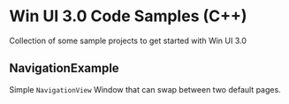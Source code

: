 # Win UI 3.0 Code Samples (C++)

Collection of some sample projects to get started with Win UI 3.0

## NavigationExample

Simple `NavigationView` Window that can swap between two default pages.